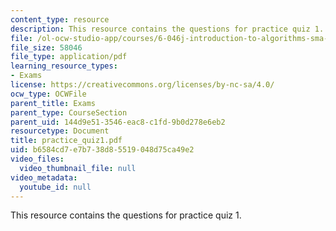 ```yaml
---
content_type: resource
description: This resource contains the questions for practice quiz 1.
file: /ol-ocw-studio-app/courses/6-046j-introduction-to-algorithms-sma-5503-fall-2005/b6584cd7e7b738d85519048d75ca49e2_practice_quiz1.pdf
file_size: 58046
file_type: application/pdf
learning_resource_types:
- Exams
license: https://creativecommons.org/licenses/by-nc-sa/4.0/
ocw_type: OCWFile
parent_title: Exams
parent_type: CourseSection
parent_uid: 144d9e51-3546-eac8-c1fd-9b0d278e6eb2
resourcetype: Document
title: practice_quiz1.pdf
uid: b6584cd7-e7b7-38d8-5519-048d75ca49e2
video_files:
  video_thumbnail_file: null
video_metadata:
  youtube_id: null
---
```

This resource contains the questions for practice quiz 1.